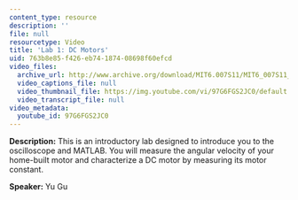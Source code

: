 ```yaml
---
content_type: resource
description: ''
file: null
resourcetype: Video
title: 'Lab 1: DC Motors'
uid: 763b8e85-f426-eb74-1874-08698f60efcd
video_files:
  archive_url: http://www.archive.org/download/MIT6.007S11/MIT6_007S11_lab01_300k.mp4
  video_captions_file: null
  video_thumbnail_file: https://img.youtube.com/vi/97G6FGS2JC0/default.jpg
  video_transcript_file: null
video_metadata:
  youtube_id: 97G6FGS2JC0
---
```


**Description:** This is an introductory lab designed to introduce you to the oscilloscope and MATLAB. You will measure the angular velocity of your home-built motor and characterize a DC motor by measuring its motor constant.

**Speaker:** Yu Gu